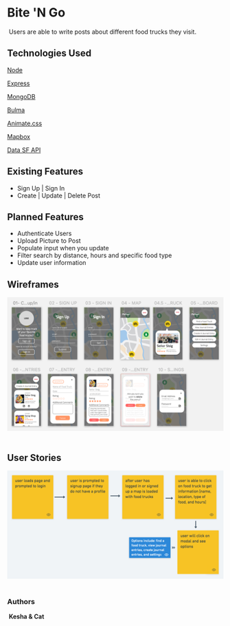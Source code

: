 # Bite 'N Go
​
Users are able to write posts about different food trucks they visit.
​
## Technologies Used
[Node](https://nodejs.org/en/)
​

[Express](https://expressjs.com/)
​

[MongoDB](https://www.mongodb.com/)
​

[Bulma](https://bulma.io/)
​

[Animate.css](https://daneden.github.io/animate.css/)

[Mapbox](https://www.mapbox.com/)

[Data SF API](https://data.sfgov.org/Economy-and-Community/Mobile-Food-Schedule/jjew-r69b)
​
​
## Existing Features
* Sign Up | Sign In
* Create | Update | Delete Post
​
​
## Planned Features
* Authenticate Users
* Upload Picture to Post
* Populate input when you update
* Filter search by distance, hours and specific food type
* Update user information
​
## Wireframes
![Bite 'N Go Wireframe](./assets/bng-wireframes.png)
​
## User Stories
![User Stories](./assets/user-stories.png)
​
​
​
​
### Authors
​
__Kesha & Cat__